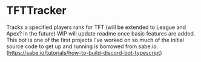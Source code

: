 # TFTTracker
Tracks a specified players rank for TFT (will be extended to League and Apex? in the future)
WIP will update readme once basic features are added.
This bot is one of the first projects I've worked on so much of the initial source code to get up and running is borrowed from sabe.io.
(https://sabe.io/tutorials/how-to-build-discord-bot-typescript)
